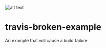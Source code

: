 ![alt text](https://travis-ci.org/jeshiihu/travis-broken-example.svg?branch=master "Travis CI")

# travis-broken-example

An example that will cause a build failure

